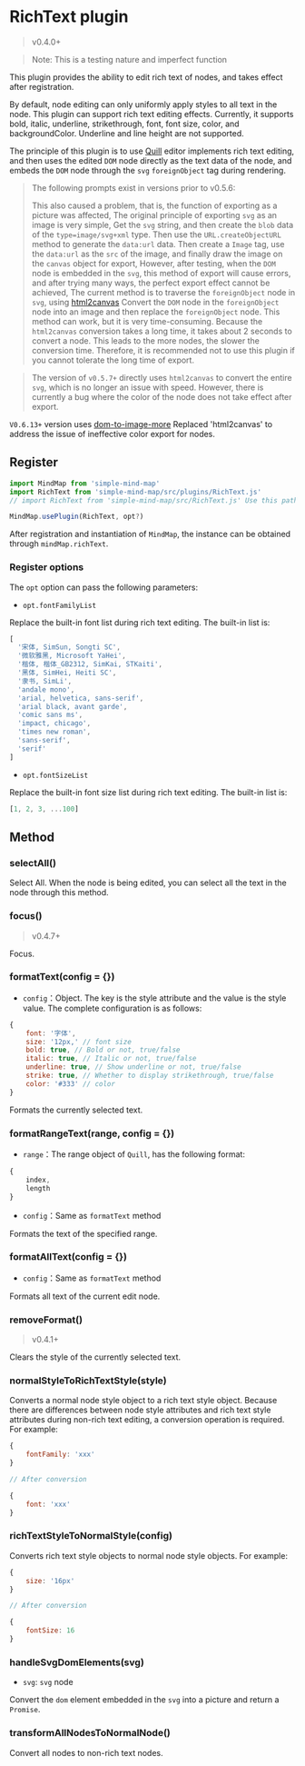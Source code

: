 # RichText plugin

> v0.4.0+

> Note: This is a testing nature and imperfect function

This plugin provides the ability to edit rich text of nodes, and takes effect after registration.

By default, node editing can only uniformly apply styles to all text in the node. This plugin can support rich text editing effects. Currently, it supports bold, italic, underline, strikethrough, font, font size, color, and backgroundColor. Underline and line height are not supported.

The principle of this plugin is to use [Quill](https://github.com/quilljs/quill) editor implements rich text editing, and then uses the edited `DOM` node directly as the text data of the node, and embeds the `DOM` node through the `svg` `foreignObject` tag during rendering.

> The following prompts exist in versions prior to v0.5.6:
>
> This also caused a problem, that is, the function of exporting as a picture was affected, The original principle of exporting `svg` as an image is very simple, Get the `svg` string, and then create the `blob` data of the `type=image/svg+xml` type. Then use the `URL.createObjectURL` method to generate the `data:url` data. Then create a `Image` tag, use the `data:url` as the `src` of the image, and finally draw the image on the `canvas` object for export, However, after testing, when the `DOM` node is embedded in the `svg`, this method of export will cause errors, and after trying many ways, the perfect export effect cannot be achieved, The current method is to traverse the `foreignObject` node in `svg`, using [html2canvas](https://github.com/niklasvh/html2canvas) Convert the `DOM` node in the `foreignObject` node into an image and then replace the `foreignObject` node. This method can work, but it is very time-consuming. Because the `html2canvas` conversion takes a long time, it takes about 2 seconds to convert a node. This leads to the more nodes, the slower the conversion time. Therefore, it is recommended not to use this plugin if you cannot tolerate the long time of export.

> The version of `v0.5.7+` directly uses `html2canvas` to convert the entire `svg`, which is no longer an issue with speed. However, there is currently a bug where the color of the node does not take effect after export.

`V0.6.13+` version uses [dom-to-image-more](https://github.com/1904labs/dom-to-image-more) Replaced 'html2canvas' to address the issue of ineffective color export for nodes.

## Register

```js
import MindMap from 'simple-mind-map'
import RichText from 'simple-mind-map/src/plugins/RichText.js'
// import RichText from 'simple-mind-map/src/RichText.js' Use this path for versions below v0.6.0

MindMap.usePlugin(RichText, opt?)
```

After registration and instantiation of `MindMap`, the instance can be obtained through `mindMap.richText`.

### Register options

The `opt` option can pass the following parameters:

- `opt.fontFamilyList`

Replace the built-in font list during rich text editing. The built-in list is:

```js
[
  '宋体, SimSun, Songti SC',
  '微软雅黑, Microsoft YaHei',
  '楷体, 楷体_GB2312, SimKai, STKaiti',
  '黑体, SimHei, Heiti SC',
  '隶书, SimLi',
  'andale mono',
  'arial, helvetica, sans-serif',
  'arial black, avant garde',
  'comic sans ms',
  'impact, chicago',
  'times new roman',
  'sans-serif',
  'serif'
]
```

- `opt.fontSizeList`

Replace the built-in font size list during rich text editing. The built-in list is:

```js
[1, 2, 3, ...100]
```

## Method

### selectAll()

Select All. When the node is being edited, you can select all the text in the node through this method.

### focus()

> v0.4.7+

Focus.

### formatText(config = {})

- `config`：Object. The key is the style attribute and the value is the style value. The complete configuration is as follows:

```js
{
    font: '字体',
    size: '12px,' // font size
    bold: true, // Bold or not, true/false 
    italic: true, // Italic or not, true/false 
    underline: true, // Show underline or not, true/false 
    strike: true, // Whether to display strikethrough, true/false 
    color: '#333' // color
}
```

Formats the currently selected text.

### formatRangeText(range, config = {})

- `range`：The range object of `Quill`, has the following format:

```js
{
    index,
    length
}
```

- `config`：Same as `formatText` method

Formats the text of the specified range.

### formatAllText(config = {})

- `config`：Same as `formatText` method

Formats all text of the current edit node.

### removeFormat()

> v0.4.1+

Clears the style of the currently selected text.

### normalStyleToRichTextStyle(style) 

Converts a normal node style object to a rich text style object. Because there are differences between node style attributes and rich text style attributes during non-rich text editing, a conversion operation is required. For example:

```js
{
    fontFamily: 'xxx'
}

// After conversion

{
    font: 'xxx'
}
```

### richTextStyleToNormalStyle(config)

Converts rich text style objects to normal node style objects. For example:

```js
{
    size: '16px'
}

// After conversion

{
    fontSize: 16
}
```

### handleSvgDomElements(svg)

- `svg`: `svg` node

Convert the `dom` element embedded in the `svg` into a picture and return a `Promise`.

### transformAllNodesToNormalNode()

Convert all nodes to non-rich text nodes.